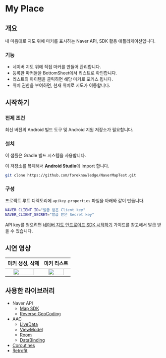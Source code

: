# My Place

## 개요

내 마음대로 지도 위에 마커를 표시하는 Naver API, SDK 활용 애플리케이션입니다.

### 기능

- 네이버 지도 위에 직접 마커를 만들어 관리합니다.
- 등록한 마커들을 BottomSheet에서 리스트로 확인합니다.
- 리스트의 아이템을 클릭하면 해당 마커로 포커스 됩니다.
- 위치 권한을 부여하면, 현재 위치로 지도가 이동합니다.

## 시작하기

### 전제 조건

최신 버전의 Android 빌드 도구 및 Android 지원 저장소가 필요합니다.

### 설치

이 샘플은 Gradle 빌드 시스템을 사용합니다.

이 저장소를 복제해서 **Android Studio**에 import 합니다.

```bash
git clone https://github.com/foreknowledge/NaverMapTest.git
```

### 구성

프로젝트 루트 디렉토리에 `apikey.properties` 파일을 아래와 같이 만듭니다.

```bash
NAVER_CLIENT_ID="발급 받은 Client key"
NAVER_CLIENT_SECRET="발급 받은 Secret key"
```

API key를 얻으려면 [네이버 지도 안드로이드 SDK 시작하기](https://navermaps.github.io/android-map-sdk/guide-ko/1.html) 가이드를 참고해서 발급 받을 수 있습니다.

## 시연 영상

| 마커 생성, 삭제 | 마커 리스트 |
|:--:|:--:|
| <img src="https://user-images.githubusercontent.com/29790944/79769954-b765e580-8367-11ea-80b6-889990b2061e.gif" width="80%"> | <img src="https://user-images.githubusercontent.com/29790944/79769574-445c6f00-8367-11ea-9837-2fe0d5c6b95f.gif" width="80%"> |

## 사용한 라이브러리

- Naver API
  - [Map SDK](https://docs.ncloud.com/ko/naveropenapi_v3/maps/android-sdk/v3/start.html)
  - [Reverse GeoCoding](https://docs.ncloud.com/ko/naveropenapi_v3/maps/reverse-geocoding/reverse-geocoding.html)
- AAC
  - [LiveData](https://developer.android.com/topic/libraries/architecture/livedata)
  - [ViewModel](https://developer.android.com/topic/libraries/architecture/viewmodel)
  - [Room](https://developer.android.com/topic/libraries/architecture/room) 
  - [DataBinding](https://developer.android.com/topic/libraries/data-binding)
- [Coroutines](https://github.com/Kotlin/kotlinx.coroutines)
- [Retrofit](https://square.github.io/retrofit) 
